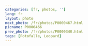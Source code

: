 ```yaml
---
categories: [fr, photos, '']
lang: fr
layout: photo
next_photo: /fr/photos/P0000467.html
picname: P0000466
prev_photo: /fr/photos/P0000340.html
tags: [Fotofalle, Leopard]
---
```

